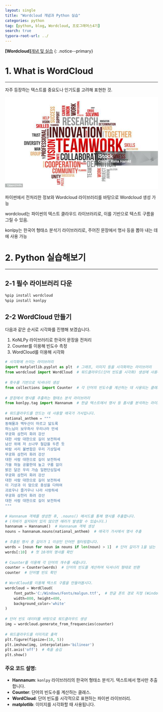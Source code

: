 ```yaml
---
layout: single
title: "Wordcloud 개념과 Python 실습"
categories: python
tag: [python, blog, Wordcloud, 프로그래머스4기]
search: true
typora-root-url: ../
---
```




**[Wordcloud]**[개념 및 실습](https://park-chanyeong.github.io)
{: .notice--primary}



# 1. What is WordCloud

---

자주 등장하는 텍스트를 중요도나 인기도를 고려해 표현한 것.

![blog1](/images/2024-10-06-django1/blog1-1728213117542-14.jpg)

파이썬에서 전처리한 정보와 Wordcloud 라이브러리를 바탕으로 Wordcloud 생성 가능

wordcloud는 파이썬의 텍스트 클라우드 라이브러리로, 이를 기반으로 텍스트 구름을 그릴 수 있음.

konlpy는 한국어 형태소 분석기 라이브러리로, 주어진 문장에서 명사 등을 뽑아 내는 데에 사용 가능

# 2. Python 실습해보기

---



## 2-1 필수 라이브러리 다운

```bash
%pip install wordcloud
%pip install konlpy
```





## 2-2 WordCloud 만들기

다음과 같은 순서로 시각화를 진행해 보겠습니다.

1. KoNLPy 라이브러리로 한국어 문장을 전처리
2. Counter를 이용해 빈도수 측정
3. WordCloud를 이용해 시각화

```py
# 시각화에 쓰이는 라이브러리
import matplotlib.pyplot as plt  # 그래프, 이미지 등을 시각화하는 라이브러리
from wordcloud import WordCloud  # 워드클라우드(단어 빈도를 시각화) 생성에 사용하는 라이브러리

# 횟수를 기반으로 딕셔너리 생성
from collections import Counter  # 각 단어의 빈도수를 계산하는 데 사용되는 클래스

# 문장에서 명사를 추출하는 형태소 분석 라이브러리
from konlpy.tag import Hannanum  # 한글 텍스트에서 명사 등 품사를 분석하는 라이브러리

# 워드클라우드를 만드는 데 사용할 애국가 가사입니다.
national_anthem = """
동해물과 백두산이 마르고 닳도록
하느님이 보우하사 우리나라 만세
무궁화 삼천리 화려 강산
대한 사람 대한으로 길이 보전하세
남산 위에 저 소나무 철갑을 두른 듯
바람 서리 불변함은 우리 기상일세
무궁화 삼천리 화려 강산
대한 사람 대한으로 길이 보전하세
가을 하늘 공활한데 높고 구름 없이
밝은 달은 우리 가슴 일편단심일세
무궁화 삼천리 화려 강산
대한 사람 대한으로 길이 보전하세
이 기상과 이 맘으로 충성을 다하여
괴로우나 즐거우나 나라 사랑하세
무궁화 삼천리 화려 강산
대한 사람 대한으로 길이 보전하세
"""

# Hannanum 객체를 생성한 후, .nouns() 메서드를 통해 명사를 추출합니다.
# (자바가 설치되어 있지 않으면 에러가 발생할 수 있습니다.)
hannanum = Hannanum()  # Hannanum 객체 생성
nouns = hannanum.nouns(national_anthem)  # 애국가 가사에서 명사 추출

# 추출된 명사 중 길이가 1 이상인 단어만 필터링합니다.
words = [noun for noun in nouns if len(noun) > 1]  # 단어 길이가 1을 넘는 명사만 추출
words[:10]  # 첫 10개의 명사를 확인

# Counter를 이용해 각 단어의 개수를 세줍니다.
counter = Counter(words)  # 단어의 빈도를 계산하여 딕셔너리 형태로 반환
counter  # 단어별 빈도 확인

# WordCloud를 이용해 텍스트 구름을 만들어봅시다.
wordcloud = WordCloud(
    font_path='C:/Windows/Fonts/malgun.ttf',  # 한글 폰트 경로 지정 (Windows 사용 시)
    width=800, height=400,
    background_color='white'
)

# 단어 빈도 데이터를 바탕으로 워드클라우드 생성
img = wordcloud.generate_from_frequencies(counter)

# 워드클라우드를 이미지로 출력
plt.figure(figsize=(10, 5))
plt.imshow(img, interpolation='bilinear')
plt.axis('off')  # 축을 숨김
plt.show()

```

### 주요 코드 설명:

- **Hannanum**: `konlpy` 라이브러리의 한국어 형태소 분석기. 텍스트에서 명사만 추출합니다.
- **Counter**: 단어의 빈도수를 계산하는 클래스.
- **WordCloud**: 단어 빈도를 시각적으로 표현하는 파이썬 라이브러리.
- **matplotlib**: 이미지를 시각화할 때 사용됩니다.

